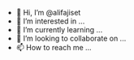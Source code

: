 - 👋 Hi, I’m @alifajiset
- 👀 I’m interested in ...
- 🌱 I’m currently learning ...
- 💞️ I’m looking to collaborate on ...
- 📫 How to reach me ...

<!---
alifajiset/alifajiset is a ✨ special ✨ repository because its `README.md` (this file) appears on your GitHub profile.
You can click the Preview link to take a look at your changes.
--->
